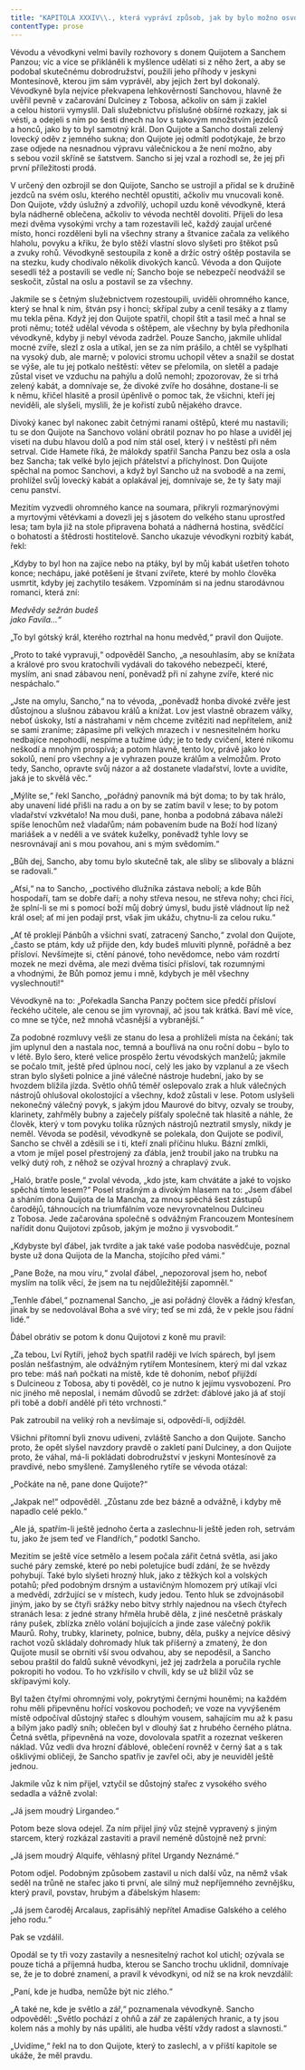 ```yaml
---
title: "KAPITOLA XXXIV\\., která vypráví způsob, jak by bylo možno osvoboditi začarovanou Dulcineu z\_Tobosa, což je jedna z\_nejkrásnějších příhod celé historie\\."
contentType: prose
---
```


<section>

Vévodu a vévodkyni velmi bavily rozhovory s donem Quijotem a Sanchem Panzou; víc a více se přikláněli k myšlence udělati si z něho žert, a aby se podobal skutečnému dobrodružství, použili jeho příhody v jeskyni Montesínově, kterou jim sám vyprávěl, aby jejich žert byl dokonalý. Vévodkyně byla nejvíce překvapena lehkověrností Sanchovou, hlavně že uvěřil pevně v začarování Dulciney z Tobosa, ačkoliv on sám ji zaklel a celou historii vymyslil. Dali služebnictvu příslušné obšírné rozkazy, jak si vésti, a odejeli s ním po šesti dnech na lov s takovým množstvím jezdců a honců, jako by to byl samotný král. Don Quijote a Sancho dostali zelený lovecký oděv z jemného sukna; don Quijote jej odmítl podotýkaje, že brzo zase odjede na nesnadnou výpravu válečnickou a že není možno, aby s sebou vozil skříně se šatstvem. Sancho si jej vzal a rozhodl se, že jej při první příležitosti prodá.

V určený den ozbrojil se don Quijote, Sancho se ustrojil a přidal se k družině jezdců na svém oslu, kterého nechtěl opustiti, ačkoliv mu vnucovali koně. Don Quijote, vždy úslužný a zdvořilý, uchopil uzdu koně vévodkyně, která byla nádherně oblečena, ačkoliv to vévoda nechtěl dovoliti. Přijeli do lesa mezi dvěma vysokými vrchy a tam rozestavili leč, každý zaujal určené místo, honci rozděleni byli na všechny strany a štvanice začala za velikého hlaholu, povyku a křiku, že bylo stěží vlastní slovo slyšeti pro štěkot psů a zvuky rohů. Vévodkyně sestoupila z koně a držíc ostrý oštěp postavila se na stezku, kudy chodívalo několik divokých kanců. Vévoda a don Quijote sesedli též a postavili se vedle ní; Sancho boje se nebezpečí neodvážil se seskočit, zůstal na oslu a postavil se za všechny.

Jakmile se s četným služebnictvem rozestoupili, uviděli ohromného kance, který se hnal k nim, štván psy i honci; skřípal zuby a cenil tesáky a z tlamy mu tekla pěna. Když jej don Quijote spatřil, chopil štít a tasil meč a hnal se proti němu; totéž udělal vévoda s oštěpem, ale všechny by byla předhonila vévodkyně, kdyby ji nebyl vévoda zadržel. Pouze Sancho, jakmile uhlídal mocné zvíře, slezl z osla a utíkal, jen se za ním prášilo, a chtěl se vyšplhati na vysoký dub, ale marně; v polovici stromu uchopil větev a snažil se dostat se výše, ale tu jej potkalo neštěstí: větev se přelomila, on sletěl a padaje zůstal viset ve vzduchu na pahýlu a dolů nemohl; zpozorovav, že si trhá zelený kabát, a domnívaje se, že divoké zvíře ho dosáhne, dostane-li se k němu, křičel hlasitě a prosil úpěnlivě o pomoc tak, že všichni, kteří jej neviděli, ale slyšeli, myslili, že je kořistí zubů nějakého dravce.

Divoký kanec byl nakonec zabit četnými ranami oštěpů, které mu nastavili; tu se don Quijote na Sanchovo volání obrátil poznav ho po hlase a uviděl jej viseti na dubu hlavou dolů a pod ním stál osel, který i v neštěstí při něm setrval. Cide Hamete říká, že málokdy spatřil Sancha Panzu bez osla a osla bez Sancha; tak velké bylo jejich přátelství a příchylnost. Don Quijote spěchal na pomoc Sanchovi, a když byl Sancho už na svobodě a na zemi, prohlížel svůj lovecký kabát a oplakával jej, domnívaje se, že ty šaty mají cenu panství.

Mezitím vyzvedli ohromného kance na soumara, přikryli rozmarýnovými a myrtovými větévkami a dovezli jej s jásotem do velkého stanu uprostřed lesa; tam byla již na stole připravena bohatá a nádherná hostina, svědčící o bohatosti a štědrosti hostitelově. Sancho ukazuje vévodkyni rozbitý kabát, řekl:

„Kdyby to byl hon na zajíce nebo na ptáky, byl by můj kabát ušetřen tohoto konce; nechápu, jaké potěšení je štvaní zvířete, které by mohlo člověka usmrtit, kdyby jej zachytilo tesákem. Vzpomínám si na jednu starodávnou romanci, která zní:

_Medvědy sežrán budeš  
jako Favila…“_

„To byl gótský král, kterého roztrhal na honu medvěd,“ pravil don Quijote.

„Proto to také vypravuji,“ odpověděl Sancho, „a nesouhlasím, aby se knížata a králové pro svou kratochvíli vydávali do takového nebezpečí, které, myslím, ani snad zábavou není, poněvadž při ní zahyne zvíře, které nic nespáchalo.“

„Jste na omylu, Sancho,“ na to vévoda, „poněvadž honba divoké zvěře jest důstojnou a slušnou zábavou králů a knížat. Lov jest vlastně obrazem války, neboť úskoky, lstí a nástrahami v něm chceme zvítěziti nad nepřítelem, aniž se sami zraníme; zápasíme při velkých mrazech i v nesnesitelném horku nedbajíce nepohodlí, nespíme a tužíme údy; je to tedy cvičení, které nikomu neškodí a mnohým prospívá; a potom hlavně, tento lov, právě jako lov sokolů, není pro všechny a je vyhrazen pouze králům a velmožům. Proto tedy, Sancho, opravte svůj názor a až dostanete vladařství, lovte a uvidíte, jaká je to skvělá věc.“

„Mýlíte se,“ řekl Sancho, „pořádný panovník má být doma; to by tak hrálo, aby unavení lidé přišli na radu a on by se zatím bavil v lese; to by potom vladařství vzkvétalo! Na mou duši, pane, honba a podobná zábava náleží spíše lenochům než vladařům; nám pobavením bude na Boží hod lízaný mariášek a v neděli a ve svátek kuželky, poněvadž tyhle lovy se nesrovnávají ani s mou povahou, ani s mým svědomím.“

„Bůh dej, Sancho, aby tomu bylo skutečně tak, ale sliby se slibovaly a blázni se radovali.“

„Aťsi,“ na to Sancho, „poctivého dlužníka zástava nebolí; a kde Bůh hospodaří, tam se dobře daří; a nohy střeva nesou, ne střeva nohy; chci říci, že splní-li se mi s pomocí boží můj dobrý úmysl, budu jistě vládnout líp než král osel; ať mi jen podají prst, však jim ukážu, chytnu-li za celou ruku.“

„Ať tě proklejí Pánbůh a všichni svatí, zatracený Sancho,“ zvolal don Quijote, „často se ptám, kdy už přijde den, kdy budeš mluviti plynně, pořádně a bez přísloví. Nevšímejte si, ctění pánové, toho nevědomce, nebo vám rozdrtí mozek ne mezi dvěma, ale mezi dvěma tisíci přísloví, tak rozumnými a vhodnými, že Bůh pomoz jemu i mně, kdybych je měl všechny vyslechnouti!“

Vévodkyně na to: „Pořekadla Sancha Panzy počtem sice předčí přísloví řeckého učitele, ale cenou se jim vyrovnají, ač jsou tak krátká. Baví mě více, co mne se týče, než mnohá včasnější a vybranější.“

Za podobné rozmluvy vešli ze stanu do lesa a prohlíželi místa na čekání; tak jim uplynul den a nastala noc, temná a bouřlivá na onu roční dobu – bylo to v létě. Bylo šero, které velice prospělo žertu vévodských manželů; jakmile se počalo tmít, ještě před úplnou nocí, celý les jako by vzplanul a ze všech stran bylo slyšeti polnice a jiné válečné nástroje hudební, jako by se hvozdem blížila jízda. Světlo ohňů téměř oslepovalo zrak a hluk válečných nástrojů ohlušoval okolostojící a všechny, kdož zůstali v lese. Potom uslyšeli nekonečný válečný povyk, s jakým jdou Maurové do bitvy, ozvaly se trouby, klarinety, zahřměly bubny a zaječely píšťaly společně tak hlasitě a náhle, že člověk, který v tom povyku tolika různých nástrojů neztratil smysly, nikdy je neměl. Vévoda se poděsil, vévodkyně se polekala, don Quijote se podivil, Sancho se chvěl a zděsili se i ti, kteří znali příčinu hluku. Bázní zmlkli, a vtom je míjel posel přestrojený za ďábla, jenž troubil jako na trubku na velký dutý roh, z něhož se ozýval hrozný a chraplavý zvuk.

„Haló, bratře posle,“ zvolal vévoda, „kdo jste, kam chvátáte a jaké to vojsko spěchá tímto lesem?“ Posel strašným a divokým hlasem na to: „Jsem ďábel a sháním dona Quijota de la Mancha, za mnou spěchá šest zástupů čarodějů, táhnoucích na triumfálním voze nevyrovnatelnou Dulcineu z Tobosa. Jede začarována společně s odvážným Francouzem Montesínem nařídit donu Quijotovi způsob, jakým je možno ji vysvobodit.“

„Kdybyste byl ďábel, jak tvrdíte a jak také vaše podoba nasvědčuje, poznal byste už dona Quijota de la Mancha, stojícího před vámi.“

„Pane Bože, na mou víru,“ zvolal ďábel, „nepozoroval jsem ho, neboť myslím na tolik věcí, že jsem na tu nejdůležitější zapomněl.“

„Tenhle ďábel,“ poznamenal Sancho, „je asi pořádný člověk a řádný křesťan, jinak by se nedovolával Boha a své víry; teď se mi zdá, že v pekle jsou řádní lidé.“

Ďábel obrátiv se potom k donu Quijotovi z koně mu pravil:

„Za tebou, Lví Rytíři, jehož bych spatřil raději ve lvích spárech, byl jsem poslán nešťastným, ale odvážným rytířem Montesínem, který mi dal vzkaz pro tebe: máš naň počkati na místě, kde tě dohoním, neboť přijíždí s Dulcineou z Tobosa, aby ti pověděl, co je nutno k jejímu vysvobození. Pro nic jiného mě neposlal, i nemám důvodů se zdržet: ďáblové jako já ať stojí při tobě a dobří andělé při této vrchnosti.“

Pak zatroubil na veliký roh a nevšímaje si, odpovědí-li, odjížděl.

Všichni přítomní byli znovu udiveni, zvláště Sancho a don Quijote. Sancho proto, že opět slyšel navzdory pravdě o zakletí paní Dulciney, a don Quijote proto, že váhal, má-li pokládati dobrodružství v jeskyni Montesínově za pravdivé, nebo smyšlené. Zamyšleného rytíře se vévoda otázal:

„Počkáte na ně, pane done Quijote?“

„Jakpak ne!“ odpověděl. „Zůstanu zde bez bázně a odvážně, i kdyby mě napadlo celé peklo.“

„Ale já, spatřím-li ještě jednoho čerta a zaslechnu-li ještě jeden roh, setrvám tu, jako že jsem teď ve Flandřích,“ podotkl Sancho.

Mezitím se ještě více setmělo a lesem počala zářit četná světla, asi jako suché páry zemské, které po nebi poletujíce budí zdání, že se hvězdy pohybují. Také bylo slyšeti hrozný hluk, jako z těžkých kol a volských potahů; před podobným drsným a ustavičným hlomozem prý utíkají vlci a medvědi, zdržující se v místech, kudy jedou. Tento hluk se zdvojnásobil jiným, jako by se čtyři srážky nebo bitvy strhly najednou na všech čtyřech stranách lesa: z jedné strany hřměla hrubě děla, z jiné nesčetně práskaly rány pušek, zblízka znělo volání bojujících a jinde zase válečný pokřik Maurů. Rohy, trubky, klarinety, polnice, bubny, děla, pušky a nejvíce děsivý rachot vozů skládaly dohromady hluk tak příšerný a zmatený, že don Quijote musil se obrniti vší svou odvahou, aby se nepoděsil, a Sancho sebou praštil do faldů sukně vévodkyni, jež jej zadržela a poručila rychle pokropiti ho vodou. To ho vzkřísilo v chvíli, kdy se už blížil vůz se skřípavými koly.

Byl tažen čtyřmi ohromnými voly, pokrytými černými houněmi; na každém rohu měli připevněnu hořící voskovou pochodeň; ve voze na vyvýšeném místě odpočíval důstojný stařec s dlouhým vousem, sahajícím mu až k pasu a bílým jako padlý sníh; oblečen byl v dlouhý šat z hrubého černého plátna. Četná světla, připevněná na voze, dovolovala spatřit a rozeznat veškeren náklad. Vůz vedli dva hrozní ďáblové, oblečení rovněž v černý šat a s tak ošklivými obličeji, že Sancho spatřiv je zavřel oči, aby je neuviděl ještě jednou.

Jakmile vůz k nim přijel, vztyčil se důstojný stařec z vysokého svého sedadla a vážně zvolal:

„Já jsem moudrý Lirgandeo.“

Potom beze slova odejel. Za ním přijel jiný vůz stejně vypravený s jiným starcem, který rozkázal zastaviti a pravil neméně důstojně než první:

„Já jsem moudrý Alquife, věhlasný přítel Urgandy Neznámé.“

Potom odjel. Podobným způsobem zastavil u nich další vůz, na němž však seděl na trůně ne stařec jako ti první, ale silný muž nepříjemného zevnějšku, který pravil, povstav, hrubým a ďábelským hlasem:

„Já jsem čaroděj Arcalaus, zapřisáhlý nepřítel Amadise Galského a celého jeho rodu.“

Pak se vzdálil.

Opodál se ty tři vozy zastavily a nesnesitelný rachot kol utichl; ozývala se pouze tichá a příjemná hudba, kterou se Sancho trochu uklidnil, domnívaje se, že je to dobré znamení, a pravil k vévodkyni, od níž se na krok nevzdálil:

„Paní, kde je hudba, nemůže být nic zlého.“

„A také ne, kde je světlo a zář,“ poznamenala vévodkyně. Sancho odpověděl: „Světlo pochází z ohňů a zář ze zapálených hranic, a ty jsou kolem nás a mohly by nás upáliti, ale hudba věští vždy radost a slavnosti.“

„Uvidíme,“ řekl na to don Quijote, který to zaslechl, a v příští kapitole se ukáže, že měl pravdu.

</section>

